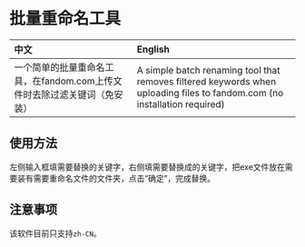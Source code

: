 # 批量重命名工具


|  中文   | English  |
|  :---  | :---  |
| 一个简单的批量重命名工具，在fandom.com上传文件时去除过滤关键词（免安装）  | A simple batch renaming tool that removes filtered keywords when uploading files to fandom.com (no installation required) |

## 使用方法
左侧输入框填需要替换的关键字，右侧填需要替换成的关键字，把exe文件放在需要装有需要重命名文件的文件夹，点击“确定”，完成替换。

## 注意事项
该软件目前只支持`zh-CN`。
